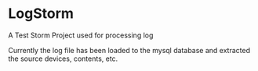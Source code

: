 LogStorm
========

A Test Storm Project used for processing log

Currently the log file has been loaded to the mysql database and extracted the source devices, contents, etc.